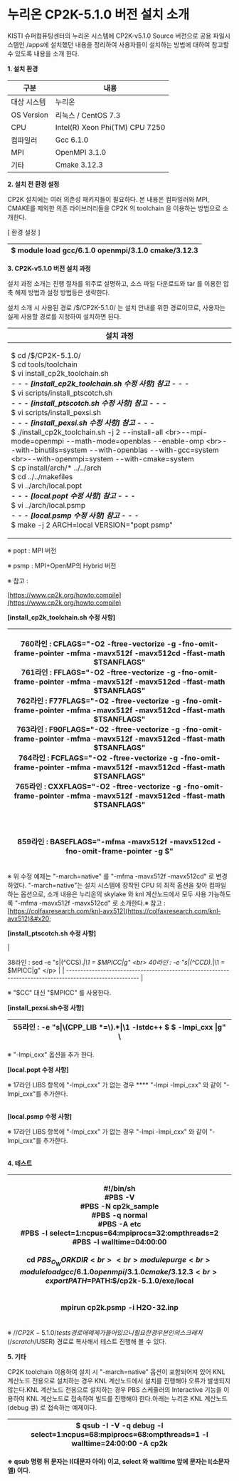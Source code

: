 # 누리온 CP2K-5.1.0 버전 설치 소개

KISTI 슈퍼컴퓨팅센터의 누리온 시스템에 CP2K-v5.1.0 Source 버전으로 공용 파일시스템인 /apps에 설치했던 내용을 정리하여 사용자들이 설치하는 방법에 대하여 참고할 수 있도록 내용을 소개 한다.

&#x20;

**1. 설치 환경**

&#x20;

&#x20;

|  **구분**     | **내용**                          |
| ----------- | ------------------------------- |
|  대상 시스템     |  누리온                            |
| OS Version  |  리눅스 / CentOS 7.3               |
|  CPU        |  Intel(R) Xeon Phi(TM) CPU 7250 |
|  컴파일러       |  Gcc 6.1.0                      |
|  MPI        |  OpenMPI 3.1.0                  |
|  기타         |  Cmake 3.12.3                   |

&#x20;

**2. 설치 전 환경 설정**

&#x20;

&#x20;CP2K 설치에는 여러 의존성 패키지들이 필요하다. 본 내용은 컴파일러와 MPI, CMAKE를 제외한 의존 라이브러리들을 CP2K 의 toolchain 을 이용하는 방법으로 소개한다.

&#x20;

\[ 환경 설정 ]

|  $ module load gcc/6.1.0 openmpi/3.1.0 cmake/3.12.3 |
| --------------------------------------------------- |

&#x20;**3. CP2K-v5.1.0 버전 설치 과정**

&#x20;설치 과정 소개는 진행 절차를 위주로 설명하고, 소스 파일 다운로드와 tar 를 이용한 압축 해제 방법과 설정 방법등은 생략한다. &#x20;

설치 소개 시 사용된 경로 /$/CP2K-5.1.0/ 는 설치 안내를 위한 경로이므로, 사용자는 실제 사용할 경로를 지정하여 설치하면 된다. &#x20;

|  **설치 과정**                                                                                                                                                                                                                                                                                                                                                                                                                                                                                                                                                                                                                                                                                                                                                                                                                                                                                                                         |
| ---------------------------------------------------------------------------------------------------------------------------------------------------------------------------------------------------------------------------------------------------------------------------------------------------------------------------------------------------------------------------------------------------------------------------------------------------------------------------------------------------------------------------------------------------------------------------------------------------------------------------------------------------------------------------------------------------------------------------------------------------------------------------------------------------------------------------------------------------------------------------------------------------------------------------------- |
| <p> $ cd /$/CP2K-5.1.0/<br> $ cd tools/toolchain<br> $ vi install_cp2k_toolchain.sh<br>  <em><strong>- - - [install_cp2k_toolchain.sh 수정 사항] 참고 - - -</strong></em><br> $ vi scripts/install_ptscotch.sh <br>  <em><strong>- - - [install_ptscotch.sh 수정 사항] 참고 - - -</strong></em><br> $ vi scripts/install_pexsi.sh<br>  <em><strong>- - - [install_pexsi.sh 수정 사항] 참고 - - -</strong></em><br> $ ./install_cp2k_toolchain.sh -j 2 --install-all \<br>--mpi-mode=openmpi --math-mode=openblas --enable-omp \<br>--with-binutils=system --with-openblas --with-gcc=system \<br>--with-openmpi=system --with-cmake=system<br> $ cp install/arch/* ../../arch<br> $ cd ../../makefiles<br> $ vi ../arch/local.popt<br>  <em><strong>- - - [local.popt 수정 사항] 참고 - - -</strong></em><br> $ vi ../arch/local.psmp<br>  <em><strong>- - - [local.psmp 수정 사항] 참고 - - -</strong></em><br>  $ make -j 2 ARCH=local VERSION="popt psmp"</p> |

※ popt : MPI 버전

※ psmp : MPI+OpenMP의 Hybrid 버전

※ 참고 :&#x20;

[https://www.cp2k.org/howto:compile](https://www.cp2k.org/howto:compile)

&#x20;

**\[install\_cp2k\_toolchain.sh 수정 사항]**&#x20;

| <p> 760라인 : CFLAGS="-O2 -ftree-vectorize -g -fno-omit-frame-pointer -mfma -mavx512f -mavx512cd -ffast-math $TSANFLAGS"<br> 761라인 : FFLAGS="-O2 -ftree-vectorize -g -fno-omit-frame-pointer -mfma -mavx512f -mavx512cd -ffast-math $TSANFLAGS"<br> 762라인 : F77FLAGS="-O2 -ftree-vectorize -g -fno-omit-frame-pointer -mfma -mavx512f -mavx512cd -ffast-math $TSANFLAGS"<br> 763라인 : F90FLAGS="-O2 -ftree-vectorize -g -fno-omit-frame-pointer -mfma -mavx512f -mavx512cd -ffast-math $TSANFLAGS"<br> 764라인 : FCFLAGS="-O2 -ftree-vectorize -g -fno-omit-frame-pointer -mfma -mavx512f -mavx512cd -ffast-math $TSANFLAGS"<br> 765라인 : CXXFLAGS="-O2 -ftree-vectorize -g -fno-omit-frame-pointer -mfma -mavx512f -mavx512cd -ffast-math $TSANFLAGS"<br> <br><br><br> 859라인 : BASEFLAGS="-mfma -mavx512f -mavx512cd -fno-omit-frame-pointer -g $"</p> |
| ------------------------------------------------------------------------------------------------------------------------------------------------------------------------------------------------------------------------------------------------------------------------------------------------------------------------------------------------------------------------------------------------------------------------------------------------------------------------------------------------------------------------------------------------------------------------------------------------------------------------------------------------------------------------------------------------------------------------------------------------------------------------------------------------------------------------------------------------- |

※ 위 수정 예제는  "-march=native" 를 "-mfma -mavx512f -mavx512cd" 로 변경 하였다.   "-march=native"는 설치 시스템에 장착된 CPU 의 최적 옵션을 찾아 컴파일하는 옵션으로,   소개 내용은 누리온의 skylake 와 knl 계산노드에서 모두 사용 가능하도록 "-mfma -mavx512f -mavx512cd" 로 소개한다.※ 참고 : [https://colfaxresearch.com/knl-avx512](https://colfaxresearch.com/knl-avx512)&#x20;

&#x20;

**\[install\_ptscotch.sh 수정 사항]**&#x20;

| <p> 38라인 :  sed -e "s|\(^CCS\).*|\1 = $MPICC|g" \<br> 40라인 :      -e "s|\(^CCD\).*|\1 = $MPICC|g" \</p> |
| ------------------------------------------------------------------------------------------------------- |

※ "$CC" 대신 "$MPICC" 를 사용한다.

&#x20;

**\[install\_pexsi.sh수정 사항]**&#x20;

|  55라인 : -e "s\|\\(CPP\_LIB \*=\\).\*\|\1 -lstdc++ $ $ -lmpi\_cxx \|g" \\ |
| ------------------------------------------------------------------------ |

※ "-lmpi\_cxx" 옵션을 추가 한다.

&#x20;

**\[local.popt 수정 사항]**&#x20;

&#x20;

&#x20;

※ 17라인 LIBS 항목에 "-lmpi\_cxx" 가 없는 경우 **** "-lmpi -lmpi\_cxx" 와 같이 "-lmpi\_cxx"를 추가한다.

&#x20;

&#x20;

\
**\[local.psmp 수정 사항]**&#x20;

&#x20;

&#x20;

※ 17라인 LIBS 항목에 "-lmpi\_cxx" 가 없는 경우 "-lmpi -lmpi\_cxx" 와 같이 "-lmpi\_cxx"를 추가한다.

&#x20;

&#x20;

\
**4. 테스트**

| <p> #!/bin/sh<br> #PBS -V<br> #PBS -N cp2k_sample<br> #PBS -q normal<br> #PBS -A etc<br> #PBS -l select=1:ncpus=64:mpiprocs=32:ompthreads=2<br> #PBS -l walltime=04:00:00<br> <br> cd $PBS_O_WORKDIR<br> <br> module purge<br> module load gcc/6.1.0 openmpi/3.1.0 cmake/3.12.3<br> export PATH=$PATH:$/cp2k-5.1.0/exe/local<br><br><br> mpirun cp2k.psmp -i H2O-32.inp</p> |
| --------------------------------------------------------------------------------------------------------------------------------------------------------------------------------------------------------------------------------------------------------------------------------------------------------------------------------------------------------------------------- |

※ /$/CP2K-5.1.0/tests 경로에 예제가 들어 있으니 필요한 경우 본인의 스크레치(/scratch/$USER) 경로로 복사해서 테스트 진행해 볼 수 있다.

&#x20;

**5. 기타**

CP2K toolchain 이용하여 설치 시 "-march=native" 옵션이 포함되어져 있어 KNL 계산노드 전용으로 설치하는 경우 KNL 계산노드에서 설치를 진행해야 오류가 발생되지 않는다.KNL 계산노드 전용으로 설치하는 경우 PBS 스케줄러의 Interactive 기능을 이용하여 KNL 계산노드로 접속하여 빌드를 진행해야 한다.아래는 누리온 KNL 계산노드(debug 큐) 로 접속하는 예제이다.&#x20;

|  $ qsub -I -V -q debug -l select=1:ncpus=68:mpiprocs=68:ompthreads=1 -l walltime=24:00:00 -A cp2k |
| ------------------------------------------------------------------------------------------------- |

**※ qsub 명령 뒤 문자는 I(대문자 아이)  이고, select 와 walltime 앞에 문자는 l(소문자 엘) 이다.**

